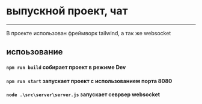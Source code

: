 # выпускной проект, чат
____
В проекте использован фреймворк tailwind, а так же websocket
## испоьзование
#### `npm run build` собирает проект в режиме Dev
#### `npm run start` запускает проект с использованием порта 8080
#### `node .\src\server\server.js` запускает севрвер websocket
